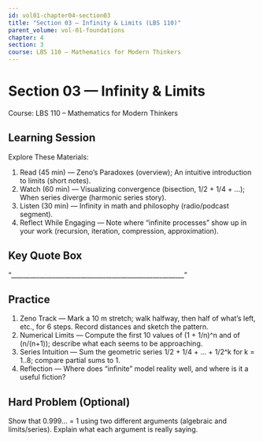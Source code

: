 ```yaml
---
id: vol01-chapter04-section03
title: "Section 03 — Infinity & Limits (LBS 110)"
parent_volume: vol-01-foundations
chapter: 4
section: 3
course: LBS 110 – Mathematics for Modern Thinkers
---
```


# Section 03 — Infinity & Limits
Course: LBS 110 – Mathematics for Modern Thinkers

## Learning Session
Explore These Materials:
1. Read (45 min) — Zeno’s Paradoxes (overview); An intuitive introduction to limits (short notes).  
2. Watch (60 min) — Visualizing convergence (bisection, 1/2 + 1/4 + …); When series diverge (harmonic series story).  
3. Listen (30 min) — Infinity in math and philosophy (radio/podcast segment).  
4. Reflect While Engaging — Note where “infinite processes” show up in your work (recursion, iteration, compression, approximation).

## Key Quote Box
“_______________________________________________________”

## Practice
1. Zeno Track — Mark a 10 m stretch; walk halfway, then half of what’s left, etc., for 6 steps. Record distances and sketch the pattern.  
2. Numerical Limits — Compute the first 10 values of (1 + 1/n)^n and of (n/(n+1)); describe what each seems to be approaching.  
3. Series Intuition — Sum the geometric series 1/2 + 1/4 + … + 1/2^k for k = 1..8; compare partial sums to 1.  
4. Reflection — Where does “infinite” model reality well, and where is it a useful fiction?

## Hard Problem (Optional)
Show that 0.999… = 1 using two different arguments (algebraic and limits/series). Explain what each argument is really saying.
